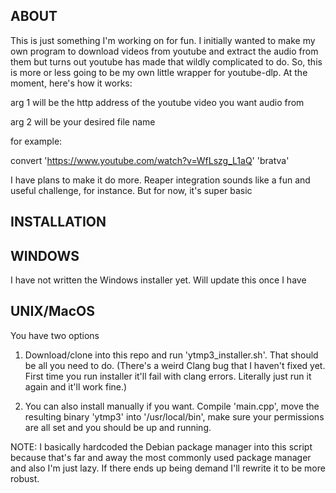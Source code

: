 ABOUT
----- 
This is just something I'm working on for fun. I initially wanted to make my own program to download videos from youtube and extract the audio from them
but turns out youtube has made that wildly complicated to do. So, this is more or less going to be my own little wrapper for youtube-dlp. At the moment, here's how it works:

arg 1 will be the http address of the youtube video you want audio from

arg 2 will be your desired file name

for example:

convert 'https://www.youtube.com/watch?v=WfLszg_L1aQ' 'bratva'

I have plans to make it do more. Reaper integration sounds like a fun and useful challenge, for instance. But for now, it's super basic

INSTALLATION
------------

WINDOWS
-------
I have not written the Windows installer yet. Will update this once I have

UNIX/MacOS
-----------
You have two options

1) Download/clone into this repo and run 'ytmp3_installer.sh'. That should be all you need to do.
   (There's a weird Clang bug that I haven't fixed yet. First time you run installer it'll fail with clang errors. Literally just run it again and        it'll work fine.)

3) You can also install manually if you want. Compile 'main.cpp', move the resulting binary 'ytmp3' into '/usr/local/bin', make sure your permissions are all set and you should be up and running.

NOTE: I basically hardcoded the Debian package manager into this script because that's far and away the most commonly used package manager and also I'm just lazy. If there ends up being demand I'll rewrite it to be more robust.
